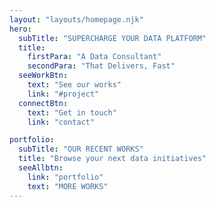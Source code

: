 ```yaml
---
layout: "layouts/homepage.njk"
hero:
  subTitle: "SUPERCHARGE YOUR DATA PLATFORM"
  title:
    firstPara: "A Data Consultant"
    secondPara: "That Delivers, Fast"
  seeWorkBtn:
    text: "See our works"
    link: "#project"
  connectBtn: 
    text: "Get in touch"
    link: "contact"

portfolio:
  subTitle: "OUR RECENT WORKS"
  title: "Browse your next data initiatives"
  seeAllbtn:
    link: "portfolio"
    text: "MORE WORKS"
---
```

